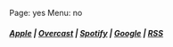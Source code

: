 
Page: yes
Menu: no

##### [Apple][1] | [Overcast][2] | [Spotify][3] | [Google][4] | [RSS][5]

[1]:	https://podcasts.apple.com/us/podcast/morning-coffee-with-nash/id1518708737
[2]:	https://overcast.fm/itunes1518708737/morning-coffee-with-nash
[3]:	https://open.spotify.com/show/6MZZhoQgBSSR8Zc5ND6e6G
[4]:	https://www.google.com/podcasts?feed=aHR0cHM6Ly9hbmNob3IuZm0vcy8yNzRiYWRiYy9wb2RjYXN0L3Jzcw==
[5]:	https://anchor.fm/s/274badbc/podcast/rss